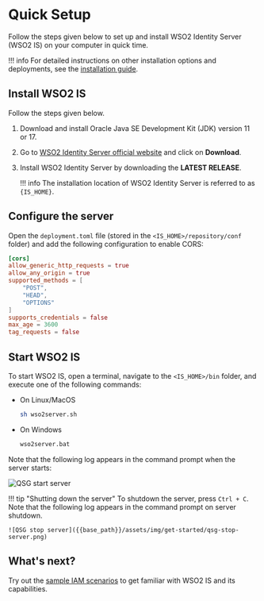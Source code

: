 # Quick Setup

Follow the steps given below to set up and install WSO2 Identity Server (WSO2 IS) on your computer in quick time.

!!! info
    For detailed instructions on other installation options and deployments, see the [installation guide]({{base_path}}/deploy/get-started/install/).

## Install WSO2 IS

Follow the steps given below.

1. Download and install Oracle Java SE Development Kit (JDK) version 11 or 17.
2. Go to [WSO2 Identity Server official website](https://wso2.com/identity-server/) and click on **Download**.
3. Install WSO2 Identity Server by downloading the **LATEST RELEASE**.

    !!! info
        The installation location of WSO2 Identity Server is referred to as `{IS_HOME}`.

<!-- The WSO2 Identity Server installation location can vary depending on the operating system as given below:

|OS     |Home Directory                                |
|:------|:---------------------------------------------|
|Mac OS | `/Library/WSO2/IdentityServer/<IS_HOME>`         |
|Windows| `C:\Program Files\WSO2\IdentityServer\<IS_HOME>` |
|Ubuntu | `/usr/lib/wso2/IdentityServer/<IS_HOME>`         |
|CentOS | `/usr/lib64/IdentityServer/<IS_HOME>`           |

-->

## Configure the server

Open the `deployment.toml` file (stored in the `<IS_HOME>/repository/conf` folder) and add the following configuration to enable CORS:

``` toml
[cors]
allow_generic_http_requests = true
allow_any_origin = true
supported_methods = [
    "POST",
    "HEAD",
    "OPTIONS"
]
supports_credentials = false
max_age = 3600
tag_requests = false
```

## Start WSO2 IS

To start WSO2 IS, open a terminal, navigate to the `<IS_HOME>/bin` folder, and execute one of the following commands:

- On Linux/MacOS

    ``` bash
    sh wso2server.sh
    ```

- On Windows

    ``` bash
    wso2server.bat
    ```

Note that the following log appears in the command prompt when the server starts:

![QSG start server]({{base_path}}/assets/img/get-started/qsg-start-server.png)

!!! tip "Shutting down the server"
    To shutdown the server, press `Ctrl + C`.
    Note that the following log appears in the command prompt on server shutdown.

    ![QSG stop server]({{base_path}}/assets/img/get-started/qsg-stop-server.png)

## What's next?

Try out the [sample IAM scenarios]({{base_path}}/get-started/sample-use-cases/sample-scenario) to get familiar with WSO2 IS and its capabilities.



